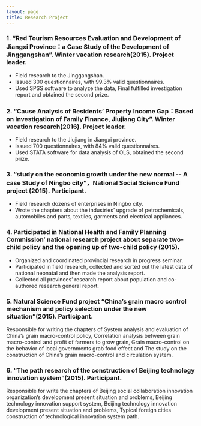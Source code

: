 ```yaml
---
layout: page
title: Research Project
---
```




### 1. “Red Tourism Resources Evaluation and Development of Jiangxi Province：a Case Study of the Development of Jinggangshan”. Winter vacation research(2015). Project leader.
* Field research to the Jinggangshan.
* Issued 300 questionnaires, with 99.3% valid questionnaires. 
* Used SPSS software to analyze the data, Final fulfilled investigation report and obtained the second prize.

### 2. “Cause Analysis of Residents’ Property Income Gap：Based on Investigation of Family Finance, Jiujiang City”. Winter vacation research(2016). Project leader.
* Field research to the Jiujiang in Jiangxi province.
* Issued 700 questionnaires, with 84% valid questionnaires. 
* Used STATA software for data analysis of OLS, obtained the second prize.

### 3. “study on the economic growth under the new normal -- A case Study of Ningbo city”，National Social Science Fund project (2015). Participant.
* Field research dozens of enterprises in Ningbo city.
* Wrote the chapters about the industries’ upgrade of petrochemicals, automobiles and parts, textiles, garments and electrical appliances.

### 4. Participated in National Health and Family Planning Commission’ national research project about separate two-child policy and the opening up of two-child policy (2015).
* Organized and coordinated provincial research in progress seminar.
* Participated in field research, collected and sorted out the latest data of national neonatal and then made the analysis report.
* Collected all provinces’ research report about population and co-authored research general report.

### 5. Natural Science Fund project “China’s grain macro control mechanism and policy selection under the new situation”(2015). Participant.
Responsible for writing the chapters of System analysis and evaluation of China’s grain macro-control policy, Correlation analysis between grain macro-control and profit of farmers to grow grain, Grain macro-control on the behavior of local governments grab food effect and The study on the construction of China’s grain macro-control and circulation system. 

### 6. “The path research of the construction of Beijing technology innovation system”(2015). Participant.
Responsible for write the chapters of Beijing social collaboration innovation organization’s development present situation and problems, Beijing technology innovation support system, Beijing technology innovation development present situation and problems, Typical foreign cities construction of technological innovation system path.









